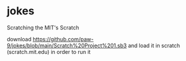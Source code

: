 # jokes
Scratching the MIT's Scratch

download https://github.com/paw-9/jokes/blob/main/Scratch%20Project%201.sb3 and load it in scratch (scratch.mit.edu) in order to run it
